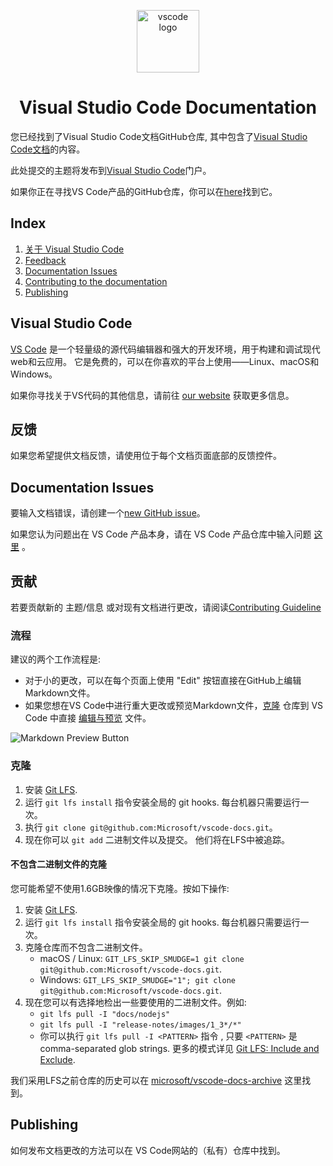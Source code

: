 <p align="center">
  <img alt="vscode logo" src="images/logo-stable.png" width="100px" />
  <h1 align="center">Visual Studio Code Documentation</h1>
</p>

您已经找到了Visual Studio Code文档GitHub仓库, 其中包含了[Visual Studio Code文档](https://code.visualstudio.com/docs)的内容。

此处提交的主题将发布到[Visual Studio Code](https://code.visualstudio.com)门户。

如果你正在寻找VS Code产品的GitHub仓库，你可以在[here](https://github.com/Microsoft/vscode)找到它。

## Index

1. [关于 Visual Studio Code](#visual-studio-code)
2. [Feedback](#feedback)
3. [Documentation Issues](#documentation-issues)
4. [Contributing to the documentation](#contributing)
5. [Publishing](#publishing)

## Visual Studio Code

[VS Code](https://code.visualstudio.com/) 是一个轻量级的源代码编辑器和强大的开发环境，用于构建和调试现代web和云应用。 它是免费的，可以在你喜欢的平台上使用——Linux、macOS和Windows。

如果你寻找关于VS代码的其他信息，请前往 [our website](https://code.visualstudio.com) 获取更多信息。

## 反馈

如果您希望提供文档反馈，请使用位于每个文档页面底部的反馈控件。

## Documentation Issues

要输入文档错误，请创建一个[new GitHub issue](https://github.com/Microsoft/vscode-docs/issues)。

如果您认为问题出在 VS Code 产品本身，请在 VS Code 产品仓库中输入问题 [这里](https://github.com/Microsoft/vscode/issues) 。

## 贡献

若要贡献新的 主题/信息 或对现有文档进行更改，请阅读[Contributing Guideline](./CONTRIBUTING.md#contributing)

### 流程

建议的两个工作流程是:

- 对于小的更改，可以在每个页面上使用 "Edit" 按钮直接在GitHub上编辑Markdown文件。
- 如果您想在VS Code中进行重大更改或预览Markdown文件，[克隆](#cloning) 仓库到 VS Code 中直接 [编辑与预览](https://code.visualstudio.com/docs/languages/markdown) 文件。

![Markdown Preview Button](images/MDPreviewButton.png)

### 克隆

1. 安装 [Git LFS](https://git-lfs.github.com/).
2. 运行 `git lfs install` 指令安装全局的 git hooks. 每台机器只需要运行一次。
3. 执行 `git clone git@github.com:Microsoft/vscode-docs.git`。
4. 现在你可以 `git add` 二进制文件以及提交。 他们将在LFS中被追踪。

#### 不包含二进制文件的克隆

您可能希望不使用1.6GB映像的情况下克隆。按如下操作:

1. 安装 [Git LFS](https://git-lfs.github.com/).
2. 运行 `git lfs install` 指令安装全局的 git hooks. 每台机器只需要运行一次。
3. 克隆仓库而不包含二进制文件。
    - macOS / Linux: `GIT_LFS_SKIP_SMUDGE=1 git clone git@github.com:Microsoft/vscode-docs.git`.
    - Windows: `GIT_LFS_SKIP_SMUDGE="1"; git clone git@github.com:Microsoft/vscode-docs.git`.
4. 现在您可以有选择地检出一些要使用的二进制文件。例如:
    - `git lfs pull -I "docs/nodejs"`
    - `git lfs pull -I "release-notes/images/1_3*/*"`
    - 你可以执行 `git lfs pull -I <PATTERN>` 指令 , 只要 `<PATTERN>` 是 comma-separated glob strings. 更多的模式详见 [Git LFS: Include and Exclude](https://github.com/git-lfs/git-lfs/blob/master/docs/man/git-lfs-fetch.1.ronn#include-and-exclude).

我们采用LFS之前仓库的历史可以在 [microsoft/vscode-docs-archive](https://github.com/Microsoft/vscode-docs-archive) 这里找到。

## Publishing

如何发布文档更改的方法可以在 VS Code网站的（私有）仓库中找到。

